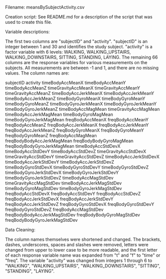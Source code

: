 Filename:  meansBySubjectActivity.csv

Creation script: See README.md for a description of the script that was used to create this file.

Variable descriptions:

The first two columns are "subjectID" and "activity".  "subjectID" is an integer between 1 and 30 and identifies the study subject.  "activity" is a factor variable with 6 levels: WALKING, WALKING_UPSTAIRS, WALKING_DOWNSTAIRS, SITTING, STANDING, LAYING.  The remaining 66 columns are the response variables for various measurements on the subjects.  All measurements are between -1 and 1, and there are no missing values. The column names are:

subjectID
activity
timeBodyAccMeanX
timeBodyAccMeanY
timeBodyAccMeanZ
timeGravityAccMeanX
timeGravityAccMeanY
timeGravityAccMeanZ
timeBodyAccJerkMeanX
timeBodyAccJerkMeanY
timeBodyAccJerkMeanZ
timeBodyGyroMeanX
timeBodyGyroMeanY
timeBodyGyroMeanZ
timeBodyGyroJerkMeanX
timeBodyGyroJerkMeanY
timeBodyGyroJerkMeanZ
timeBodyAccMagMean
timeGravityAccMagMean
timeBodyAccJerkMagMean
timeBodyGyroMagMean
timeBodyGyroJerkMagMean
freqBodyAccMeanX
freqBodyAccMeanY
freqBodyAccMeanZ
freqBodyAccJerkMeanX
freqBodyAccJerkMeanY
freqBodyAccJerkMeanZ
freqBodyGyroMeanX
freqBodyGyroMeanY
freqBodyGyroMeanZ
freqBodyAccMagMean
freqBodyBodyAccJerkMagMean
freqBodyBodyGyroMagMean
freqBodyBodyGyroJerkMagMean
timeBodyAccStdDevX
timeBodyAccStdDevY
timeBodyAccStdDevZ
timeGravityAccStdDevX
timeGravityAccStdDevY
timeGravityAccStdDevZ
timeBodyAccJerkStdDevX
timeBodyAccJerkStdDevY
timeBodyAccJerkStdDevZ
timeBodyGyroStdDevX
timeBodyGyroStdDevY
timeBodyGyroStdDevZ
timeBodyGyroJerkStdDevX
timeBodyGyroJerkStdDevY
timeBodyGyroJerkStdDevZ
timeBodyAccMagStdDev
timeGravityAccMagStdDev
timeBodyAccJerkMagStdDev
timeBodyGyroMagStdDev
timeBodyGyroJerkMagStdDev
freqBodyAccStdDevX
freqBodyAccStdDevY
freqBodyAccStdDevZ
freqBodyAccJerkStdDevX
freqBodyAccJerkStdDevY
freqBodyAccJerkStdDevZ
freqBodyGyroStdDevX
freqBodyGyroStdDevY
freqBodyGyroStdDevZ
freqBodyAccMagStdDev
freqBodyBodyAccJerkMagStdDev
freqBodyBodyGyroMagStdDev
freqBodyBodyGyroJerkMagStdDev

Data Cleaning:

The column names themselves were shortened and changed. The brackets, dashes, underscores, spaces and slashes were removed, letters were changed from upper to lower case to be more readable, and the first letter of each response variable name was expanded from "t" and "f" to "time" or "freq".  The variable "activity" was changed from integers 1 through 6 to "WALKING", "WALKING_UPSTAIRS", "WALKING_DOWNSTAIRS", "SITTING", "STANDING", "LAYING".
    




